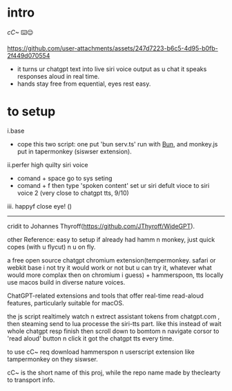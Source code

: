 # intro
*cC~* ⌨️😌

https://github.com/user-attachments/assets/247d7223-b6c5-4d95-b0fb-2f449d070554

- it turns ur chatgpt text into live siri voice output as u chat it speaks responses aloud in real time.
- hands stay free from equential, eyes rest easy.

# to setup
i.base
- cope this two script: one put 'bun serv.ts' run with [Bun](https://bun.sh), and monkey.js put in tapermonkey (siswser extension).

ii.perfer high quilty siri voice
- comand + space go to sys seting
- comand + f then type 'spoken content' set ur siri defult vioce to siri voice 2 (very close to chatgpt tts, 9/10)

iii.
happyf close eye! ()



---

cridit to Johannes Thyroff(https://github.com/JThyroff/WideGPT). 


other Reference:
easy to setup if already had hamm n monkey, just quick copes (with u flycut) n u on fly.

a free open source chatgpt chromium extension(tempermonkey. safari or webkit base i not try it would work or not but u can try it, whatever what would more complax then on chromium i guess) + hammerspoon, tts locally use macos build in diverse nature voices.

ChatGPT-related extensions and tools that offer real-time read-aloud features, particularly suitable for macOS.

the js script realtimely watch n extrect assistant tokens from chatgpt.com ,  then steaming send to lua processe the siri-tts part. like this  instead of wait whole chatgpt resp finish then scroll down to bomtom n navigate corsor to 'read aloud' button n click it got the chatgpt tts every time.

to use cC~ req download hammerspon n userscript extension like tampermonkey on they siswser.

cC~ is the short name of this proj, while the repo name made by theclearty to transport info.
